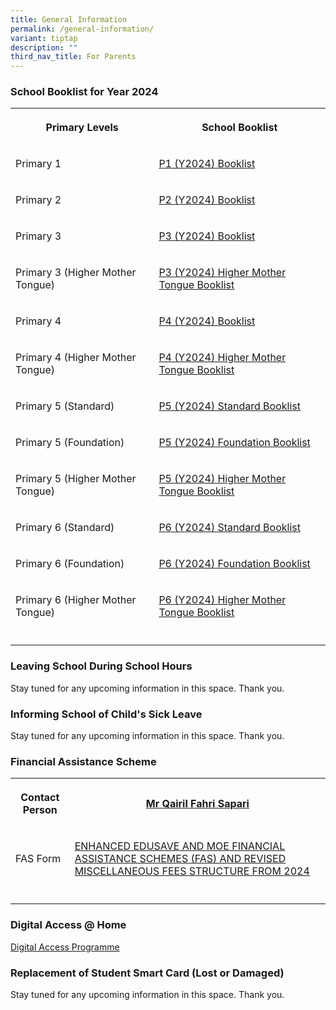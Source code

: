 ```yaml
---
title: General Information
permalink: /general-information/
variant: tiptap
description: ""
third_nav_title: For Parents
---
```

<h3>School Booklist for Year 2024</h3>
<table>
<tbody>
<tr>
<th rowspan="1" colspan="1">
<p>Primary Levels</p>
</th>
<th rowspan="1" colspan="1">
<p>School Booklist</p>
</th>
</tr>
<tr>
<td rowspan="1" colspan="1">
<p>Primary 1</p>
</td>
<td rowspan="1" colspan="1">
<p><a href="https://go.gov.sg/2024p1booklist" rel="noopener noreferrer nofollow" target="_blank">P1 (Y2024) Booklist</a>
</p>
</td>
</tr>
<tr>
<td rowspan="1" colspan="1">
<p>Primary 2</p>
</td>
<td rowspan="1" colspan="1">
<p><a href="https://go.gov.sg/2024p2booklist" rel="noopener noreferrer nofollow" target="_blank">P2 (Y2024) Booklist</a>
</p>
</td>
</tr>
<tr>
<td rowspan="1" colspan="1">
<p>Primary 3</p>
</td>
<td rowspan="1" colspan="1">
<p><a href="https://go.gov.sg/2024p3booklist" rel="noopener noreferrer nofollow" target="_blank">P3 (Y2024) Booklist</a>
</p>
</td>
</tr>
<tr>
<td rowspan="1" colspan="1">
<p>Primary 3 (Higher Mother Tongue)</p>
</td>
<td rowspan="1" colspan="1">
<p><a href="https://go.gov.sg/2024p3hmt" rel="noopener noreferrer nofollow" target="_blank">P3 (Y2024) Higher Mother Tongue Booklist</a>
</p>
</td>
</tr>
<tr>
<td rowspan="1" colspan="1">
<p>Primary 4</p>
</td>
<td rowspan="1" colspan="1">
<p><a href="https://go.gov.sg/2024p4booklist" rel="noopener noreferrer nofollow" target="_blank">P4 (Y2024) Booklist</a>
</p>
</td>
</tr>
<tr>
<td rowspan="1" colspan="1">
<p>Primary 4 (Higher Mother Tongue)</p>
</td>
<td rowspan="1" colspan="1">
<p><a href="https://go.gov.sg/2024p4hmt" rel="noopener noreferrer nofollow" target="_blank">P4 (Y2024) Higher Mother Tongue Booklist</a>
</p>
</td>
</tr>
<tr>
<td rowspan="1" colspan="1">
<p>Primary 5 (Standard)</p>
</td>
<td rowspan="1" colspan="1">
<p><a href="https://go.gov.sg/2024p5stdmt" rel="noopener noreferrer nofollow" target="_blank">P5 (Y2024) Standard Booklist</a>
</p>
</td>
</tr>
<tr>
<td rowspan="1" colspan="1">
<p>Primary 5 (Foundation)</p>
</td>
<td rowspan="1" colspan="1">
<p><a href="https://go.gov.sg/2024p5fdn" rel="noopener noreferrer nofollow" target="_blank">P5 (Y2024) Foundation Booklist</a>
</p>
</td>
</tr>
<tr>
<td rowspan="1" colspan="1">
<p>Primary 5 (Higher Mother Tongue)</p>
</td>
<td rowspan="1" colspan="1">
<p><a href="https://go.gov.sg/2024p5hmt" rel="noopener noreferrer nofollow" target="_blank">P5 (Y2024) Higher Mother Tongue Booklist</a>
</p>
</td>
</tr>
<tr>
<td rowspan="1" colspan="1">
<p>Primary 6 (Standard)</p>
</td>
<td rowspan="1" colspan="1">
<p><a href="https://go.gov.sg/2024p6stdmt" rel="noopener noreferrer nofollow" target="_blank">P6 (Y2024) Standard Booklist</a>
</p>
</td>
</tr>
<tr>
<td rowspan="1" colspan="1">
<p>Primary 6 (Foundation)</p>
</td>
<td rowspan="1" colspan="1">
<p><a href="https://go.gov.sg/2024p6fdn" rel="noopener noreferrer nofollow" target="_blank">P6 (Y2024) Foundation Booklist</a>
</p>
</td>
</tr>
<tr>
<td rowspan="1" colspan="1">
<p>Primary 6 (Higher Mother Tongue)</p>
</td>
<td rowspan="1" colspan="1">
<p><a href="https://go.gov.sg/2024p6hmt" rel="noopener noreferrer nofollow" target="_blank">P6 (Y2024) Higher Mother Tongue Booklist</a>
</p>
</td>
</tr>
<tr>
<td rowspan="1" colspan="1">
<p></p>
</td>
<td rowspan="1" colspan="1">
<p></p>
</td>
</tr>
</tbody>
</table>
<h3>Leaving School During School Hours</h3>
<p>Stay tuned for any upcoming information in this space. Thank you.</p>
<p></p>
<h3>Informing School of Child's Sick Leave</h3>
<p>Stay tuned for any upcoming information in this space. Thank you.</p>
<p></p>
<h3>Financial Assistance Scheme</h3>
<table>
<tbody>
<tr>
<th rowspan="1" colspan="1">
<p><strong>Contact Person</strong>
</p>
</th>
<th rowspan="1" colspan="1">
<p><strong><a href="qairil_fahri_sapari@schools.gov.sg" rel="noopener noreferrer nofollow" target="_blank">Mr Qairil Fahri Sapari</a></strong>
</p>
</th>
</tr>
<tr>
<td rowspan="1" colspan="1">
<p>FAS Form</p>
</td>
<td rowspan="1" colspan="1">
<p><a href="https://file.go.gov.sg/parentsgatewayannouncement05july2023.pdf" rel="noopener noreferrer nofollow" target="_blank">ENHANCED EDUSAVE AND MOE FINANCIAL ASSISTANCE SCHEMES (FAS) AND REVISED MISCELLANEOUS FEES STRUCTURE FROM 2024</a>
</p>
</td>
</tr>
<tr>
<td rowspan="1" colspan="1">
<p></p>
</td>
<td rowspan="1" colspan="1">
<p></p>
</td>
</tr>
</tbody>
</table>
<p></p>
<h3>Digital Access @ Home</h3>
<p><a href="https://www.imda.gov.sg/how-we-can-help/digital-access" rel="noopener noreferrer nofollow" target="_blank">Digital Access Programme</a>
</p>
<p></p>
<h3>Replacement of Student Smart Card (Lost or Damaged)</h3>
<p>Stay tuned for any upcoming information in this space. Thank you.</p>
<p></p>